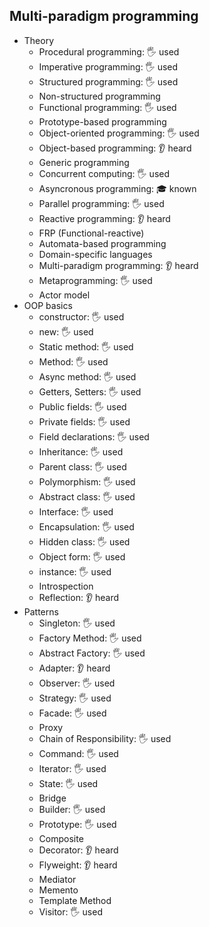 ## Multi-paradigm programming

- Theory
  - Procedural programming: 🖐️ used
  - Imperative programming: 🖐️ used
  - Structured programming: 🖐️ used
  - Non-structured programming
  - Functional programming: 🖐️ used
  - Prototype-based programming
  - Object-oriented programming: 🖐️ used
  - Object-based programming: 👂 heard
  - Generic programming
  - Concurrent computing: 🖐️ used
  - Asyncronous programming: 🎓 known
  - Parallel programming: 🖐️ used
  - Reactive programming: 👂 heard
  - FRP (Functional-reactive)
  - Automata-based programming
  - Domain-specific languages
  - Multi-paradigm programming: 👂 heard
  - Metaprogramming: 🖐️ used
  - Actor model
- OOP basics
  - constructor: 🖐️ used
  - new: 🖐️ used
  - Static method: 🖐️ used
  - Method: 🖐️ used
  - Async method: 🖐️ used
  - Getters, Setters: 🖐️ used
  - Public fields: 🖐️ used
  - Private fields: 🖐️ used
  - Field declarations: 🖐️ used
  - Inheritance: 🖐️ used
  - Parent class: 🖐️ used
  - Polymorphism: 🖐️ used
  - Abstract class: 🖐️ used
  - Interface: 🖐️ used
  - Encapsulation: 🖐️ used
  - Hidden class: 🖐️ used
  - Object form: 🖐️ used
  - instance: 🖐️ used
  - Introspection
  - Reflection: 👂 heard
- Patterns
  - Singleton: 🖐️ used
  - Factory Method: 🖐️ used
  - Abstract Factory: 🖐️ used
  - Adapter: 👂 heard
  - Observer: 🖐️ used
  - Strategy: 🖐️ used
  - Facade: 🖐️ used
  - Proxy
  - Chain of Responsibility: 🖐️ used
  - Command: 🖐️ used
  - Iterator: 🖐️ used
  - State: 🖐️ used
  - Bridge
  - Builder: 🖐️ used
  - Prototype: 🖐️ used
  - Composite
  - Decorator: 👂 heard
  - Flyweight: 👂 heard
  - Mediator
  - Memento
  - Template Method
  - Visitor: 🖐️ used

